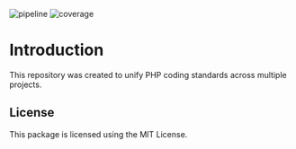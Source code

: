 ![pipeline](//git.flexis.sk/php/php-cs-fixer-config/badges/main/pipeline.svg?key_text=main)
![coverage](//git.flexis.sk/php/php-cs-fixer-config/badges/main/coverage.svg?job=coverage)

# Introduction

This repository was created to unify PHP coding standards across multiple projects.

## License

This package is licensed using the MIT License.